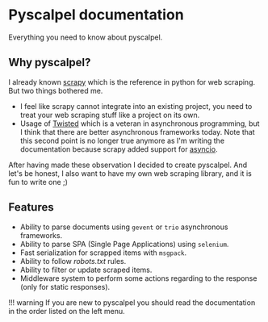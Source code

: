 # Pyscalpel documentation

Everything you need to know about pyscalpel.

## Why pyscalpel?

I already known [scrapy](https://docs.scrapy.org/en/latest/) which is the reference in python for web scraping. But
two things bothered me.

- I feel like scrapy cannot integrate into an existing project, you need to treat your web scraping stuff like a project
on its own.
- Usage of [Twisted](https://twistedmatrix.com/trac/) which is a veteran in asynchronous programming, but I think
that there are better asynchronous frameworks today. Note that this second point is no longer true anymore as I'm writing
the documentation because scrapy added support for [asyncio](https://docs.scrapy.org/en/latest/topics/asyncio.html).
 
After having made these observation I decided to create pyscalpel. And let's be honest, I also want to have my own web
scraping library, and it is fun to write one ;)
 
## Features
 
- Ability to parse documents using `gevent` or `trio` asynchronous frameworks.
- Ability to parse SPA (Single Page Applications) using `selenium`.
- Fast serialization for scrapped items with `msgpack`.
- Ability to follow *robots.txt* rules.
- Ability to filter or update scraped items.
- Middleware system to perform some actions regarding to the response (only for static responses).

!!! warning
    If you are new to pyscalpel you should read the documentation in the order listed on the left menu.
 